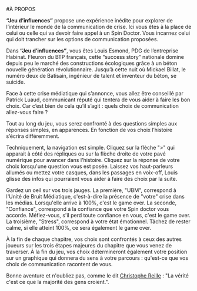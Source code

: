 #À PROPOS

**“Jeu d’influences”** propose une expérience inédite pour explorer de l’intérieur le monde de la communication de crise. Ici vous êtes à la place de celui ou celle qui va devoir faire appel à un Spin Doctor. Vous incarnez celui qui doit trancher sur les options de communication proposées.

Dans **“Jeu d’influences”**, vous êtes Louis Esmond, PDG de l’entreprise Habinat. Fleuron du BTP français, cette “success story” nationale domine depuis peu le marché des constructions écologiques grâce à un béton nouvelle génération révolutionnaire. Jusqu’à cette nuit où Mickael Billat, le numéro deux de Batisain, ingénieur de talent et inventeur du béton, se suicide.

Face à cette crise médiatique qui s’annonce, vous allez être conseillé par Patrick Luaud, communicant réputé qui tentera de vous aider à faire les bon choix. Car c’est bien de cela qu’il s’agit : quels choix de communication allez-vous faire ?

Tout au long du jeu, vous serez confronté à des questions simples aux réponses simples, en apparences. En fonction de vos choix l’histoire s’écrira différemment.

Techniquement, la navigation est simple. Cliquez sur la flèche ">" qui apparait à côté des répliques ou sur la flèche droite de votre pavé numérique pour avancer dans l'histoire. Cliquez sur la réponse de votre choix lorsqu'une question vous est posée. Laissez vos haut-parleurs allumés ou mettez votre casques, dans les passages en voix-off, Louis glisse des infos qui pourraient vous aider à faire des choix par la suite.

Gardez un oeil sur vos trois jauges. La première, "UBM", correspond à l'Unité de Bruit Médiatique, c'est-à-dire la présence de "votre" crise dans les médias. Lorsqu'elle arrive à 100%, c'est le game over. La seconde, "Confiance", correspond à la confiance que votre Spin doctor vous accorde. Méfiez-vous, s'il perd toute confiance en vous, c'est le game over. La troisième, "Stress", correspond à votre état émotionnel. Tâchez de rester calme, si elle atteint 100%, ce sera également le game over.

À la fin de chaque chapitre, vos choix sont confrontés à ceux des autres joueurs sur les trois étapes majeures du chapitre que vous venez de traverser. À la fin du jeu, vos choix détermineront également votre position sur un graphique qui donnera du sens à votre parcours : qu'est-ce que vos choix de communication racontent de vous.

Bonne aventure et n'oubliez pas, comme le dit [Christophe Reille](http://rldpartners.files.wordpress.com/2012/09/diapositive6.png) : "La vérité c'est ce que la majorité des gens croient.".